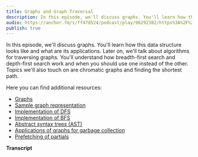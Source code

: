```yaml
---
title: Graphs and Graph Traversal
description: In this episode, we'll discuss graphs. You'll learn how this data structure looks like and what are its applications. Later on, we'll talk about algorithms for traversing graphs. You'll understand how breadth-first search and depth-first search work and when you should use one instead of the other. Topics we'll also touch on are chromatic graphs and finding the shortest path.
audio: https://anchor.fm/s/ff47d524/podcast/play/96292382/https%3A%2F%2Fd3ctxlq1ktw2nl.cloudfront.net%2Fstaging%2F2024-11-26%2F392135411-44100-2-06fe015406d45266.mp3
publish: true
---
```


In this episode, we'll discuss graphs. You'll learn how this data structure looks like and what are its applications. Later on, we'll talk about algorithms for traversing graphs. You'll understand how breadth-first search and depth-first search work and when you should use one instead of the other. Topics we'll also touch on are chromatic graphs and finding the shortest path.

Here you can find additional resources:

- [Graphs](https://en.wikipedia.org/wiki/Graph_(abstract_data_type))
- [Sample graph representation](https://github.com/mgechev/programming-podcast-samples/blob/master/graph-traversal/graph.ts)
- [Implementation of DFS](https://github.com/mgechev/programming-podcast-samples/blob/master/graph-traversal/dfs.ts)
- [Implementation of BFS](https://github.com/mgechev/programming-podcast-samples/blob/master/graph-traversal/bfs.ts)
- [Abstract syntax trees (AST)](https://en.wikipedia.org/wiki/Abstract_syntax_tree)
- [Applications of graphs for garbage collection](https://en.wikipedia.org/wiki/Cheney%27s_algorithm)
- [Prefetching of partials](https://blog.mgechev.com/2013/10/01/angularjs-partials-lazy-prefetching-strategy-weighted-directed-graph/)

**Transcript**
